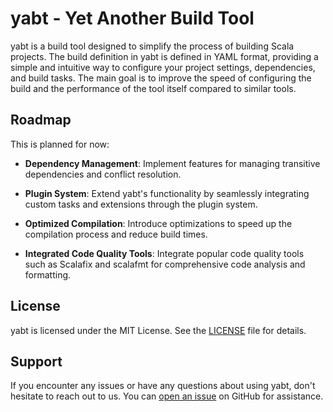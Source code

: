 # yabt - Yet Another Build Tool

yabt is a build tool designed to simplify the process of building Scala projects. The build definition in yabt is
defined in YAML format, providing a simple and intuitive way to configure your project settings, dependencies, and build
tasks. The main goal is to improve the speed of configuring the build and the performance of the tool itself compared to
similar tools.

## Roadmap

This is planned for now:

- **Dependency Management**: Implement features for managing transitive dependencies and conflict resolution.

- **Plugin System**: Extend yabt's functionality by seamlessly integrating custom tasks and extensions through the
  plugin system.

- **Optimized Compilation**: Introduce optimizations to speed up the compilation process and reduce build times.

- **Integrated Code Quality Tools**: Integrate popular code quality tools such as Scalafix and scalafmt for
  comprehensive code analysis and formatting.

## License

yabt is licensed under the MIT License. See the [LICENSE](LICENSE) file for details.

## Support

If you encounter any issues or have any questions about using yabt, don't hesitate to reach out to us. You
can [open an issue](https://github.com/Tammo0987/yet-another-build-tool/issues) on GitHub for assistance.